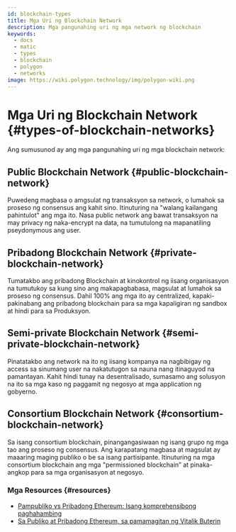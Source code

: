 ```yaml
---
id: blockchain-types
title: Mga Uri ng Blockchain Network
description: Mga pangunahing uri ng mga network ng blockchain
keywords:
  - docs
  - matic
  - types
  - blockchain
  - polygon
  - networks
image: https://wiki.polygon.technology/img/polygon-wiki.png
---
```


# Mga Uri ng Blockchain Network {#types-of-blockchain-networks}

Ang sumusunod ay ang mga pangunahing uri ng mga blockchain network:

## Public Blockchain Network {#public-blockchain-network}

Puwedeng magbasa o amgsulat ng transaksyon sa network, o lumahok sa proseso ng consensus ang kahit sino. Itinuturing na "walang kailangang pahintulot" ang mga ito. Nasa public network ang bawat transaksyon na may privacy ng naka-encrypt na data, na tumutulong na mapanatiling pseydonymous ang user.

## Pribadong Blockchain Network {#private-blockchain-network}

Tumatakbo ang pribadong Blockchain at kinokontrol ng iisang organisasyon na tumutukoy sa kung sino ang makapagbabasa, magsulat at lumahok sa proseso ng consensus. Dahil 100% ang mga ito ay centralized, kapaki-pakinabang ang pribadong blockchain para sa mga kapaligiran ng sandbox at hindi para sa Produksyon.

## Semi-private Blockchain Network {#semi-private-blockchain-network}

Pinatatakbo ang network na ito ng iisang kompanya na nagbibigay ng access sa sinumang user na nakatutugon sa nauna nang itinaguyod na pamantayan. Kahit hindi tunay na desentralisado, sumasamo ang solusyon na ito sa mga kaso ng paggamit ng negosyo at mga application ng gobyerno.

## Consortium Blockchain Network {#consortium-blockchain-network}

Sa isang consortium blockchain, pinangangasiwaan ng isang grupo ng mga tao ang proseso ng consensus. Ang karapatang magbasa at magsulat ay maaaring maging publiko o be sa isang partisipante. Itinuturing na mga consortium blockchain ang mga "permissioned blockchain” at pinaka-angkop para sa mga organisasyon at negosyo.

### Mga Resources {#resources}

- [Pampubliko vs Pribadong Ethereum: Isang komprehensibong paghahambing](https://www.blockchain-council.org/blockchain/public-vs-private-blockchain-a-comprehensive-comparison/)
- [Sa Publiko at Pribadong Ethereum, sa pamamagitan ng Vitalik Buterin](https://blog.ethereum.org/2015/08/07/on-public-and-private-blockchains/)

